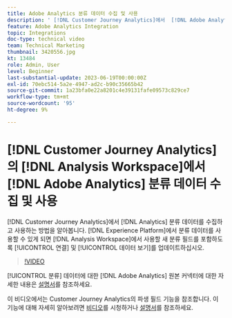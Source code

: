 ```yaml
---
title: Adobe Analytics 분류 데이터 수집 및 사용
description: ' [!DNL Customer Journey Analytics]에서  [!DNL Adobe Analytics] 분류 데이터를 수집 및 사용하는 방법을 알아봅니다.'
feature: Adobe Analytics Integration
topic: Integrations
doc-type: technical video
team: Technical Marketing
thumbnail: 3420556.jpg
kt: 13484
role: Admin, User
level: Beginner
last-substantial-update: 2023-06-19T00:00:00Z
exl-id: 70ebc514-5a2e-4947-ad2c-b90c35665b42
source-git-commit: 1a23bfa0e22a8201c4e39131fafe09573c829ce7
workflow-type: tm+mt
source-wordcount: '95'
ht-degree: 9%

---
```


# [!DNL Customer Journey Analytics]의 [!DNL Analysis Workspace]에서 [!DNL Adobe Analytics] 분류 데이터 수집 및 사용

[!DNL Customer Journey Analytics]에서 [!DNL Analytics] 분류 데이터를 수집하고 사용하는 방법을 알아봅니다. [!DNL Experience Platform]에서 분류 데이터를 사용할 수 있게 되면 [!DNL Analysis Workspace]에서 사용할 새 분류 필드를 포함하도록 [!UICONTROL 연결] 및 [!UICONTROL 데이터 보기]를 업데이트하십시오. 

>[!VIDEO](https://video.tv.adobe.com/v/3420556/?quality=12&learn=on)

[!UICONTROL 분류] 데이터에 대한 [!DNL Adobe Analytics] 원본 커넥터에 대한 자세한 내용은 [설명서](https://experienceleague.adobe.com/docs/experience-platform/sources/ui-tutorials/create/adobe-applications/classifications.html?lang=ko)를 참조하세요.

이 비디오에서는 Customer Journey Analytics의 파생 필드 기능을 참조합니다. 이 기능에 대해 자세히 알아보려면 [비디오](https://experienceleague.adobe.com/docs/customer-journey-analytics-learn/tutorials/data-views/derived-fields-in-cja.html?lang=ko)를 시청하거나 [설명서](https://experienceleague.adobe.com/docs/analytics-platform/using/cja-dataviews/derived-fields.html?lang=ko)를 참조하세요.
